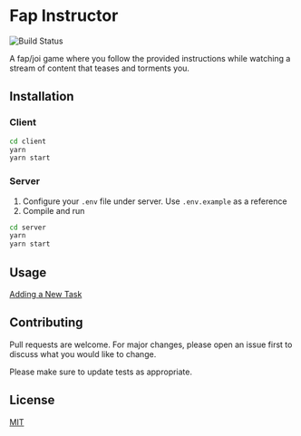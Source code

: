 # Fap Instructor

![Build Status](https://travis-ci.org/fapinstructor/fapinstructor.svg?branch=master)

A fap/joi game where you follow the provided instructions while watching a stream of content that teases and torments you.

## Installation

### Client

```bash
cd client
yarn
yarn start
```

### Server

1. Configure your `.env` file under server. Use `.env.example` as a reference
2. Compile and run

```bash
cd server
yarn
yarn start
```

## Usage

[Adding a New Task](NEW_TASK.md)

## Contributing

Pull requests are welcome. For major changes, please open an issue first to discuss what you would like to change.

Please make sure to update tests as appropriate.

## License

[MIT](https://choosealicense.com/licenses/mit/)

